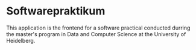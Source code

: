 # Softwarepraktikum

This application is the frontend for a software practical conducted durring the master's program in Data and Computer Science at the University of Heidelberg.
